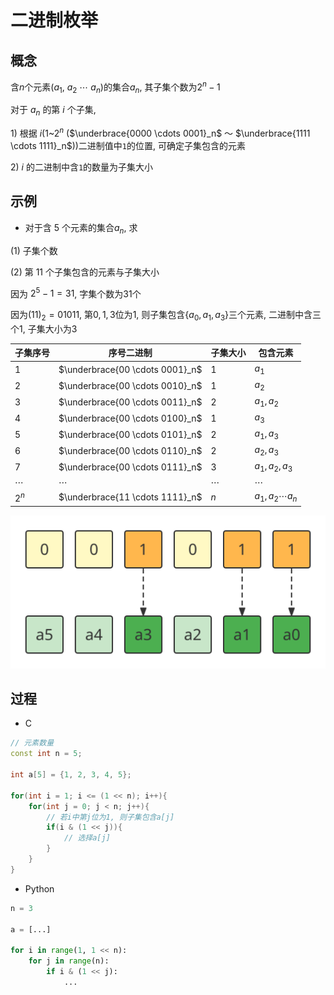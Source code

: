 <!--
 * @Description: 
 * @Version: 1.0
 * @Author: dmjcb
 * @Email:  
 * @Date: 2021-11-17 21:51:00
 * @LastEditors: dmjcb
 * @LastEditTime: 2023-03-17 23:53:08
-->

# 二进制枚举

## 概念

含$n$个元素($a_1$, $a_2$ $\cdots$ $a_n$)的集合$a_n$, 其子集个数为$2^n - 1$

对于 $a_n$ 的第 $i$ 个子集, 

$1$) 根据 $i$($1$~$2^n$ ($\underbrace{0000 \cdots 0001}_n$ ～ $\underbrace{1111 \cdots 1111}_n$))二进制值中`1`的位置, 可确定子集包含的元素

$2$) $i$ 的二进制中含`1`的数量为子集大小

## 示例

- 对于含 $5$ 个元素的集合$a_n$, 求

$(1)$ 子集个数

$(2)$ 第 $11$ 个子集包含的元素与子集大小

因为 $2^5 - 1 = 31$, 字集个数为31个

因为$(11)_2 =  01011$, 第$0, 1, 3$位为$1$, 则子集包含{$a_0, a_1, a_3$}三个元素, 二进制中含三个1, 子集大小为$3$

| 子集序号 | 序号二进制                      | 子集大小 | 包含元素              |
| -------- | ------------------------------- | -------- | --------------------- |
| $1$      | $\underbrace{00 \cdots 0001}_n$ | $1$      | $a_1$                 |
| $2$      | $\underbrace{00 \cdots 0010}_n$ | $1$      | $a_2$                 |
| $3$      | $\underbrace{00 \cdots 0011}_n$ | $2$      | $a_1, a_2$            |
| $4$      | $\underbrace{00 \cdots 0100}_n$ | $1$      | $a_3$                 |
| $5$      | $\underbrace{00 \cdots 0101}_n$ | $2$      | $a_1, a_3$            |
| $6$      | $\underbrace{00 \cdots 0110}_n$ | $2$      | $a_2, a_3$            |
| $7$      | $\underbrace{00 \cdots 0111}_n$ | $3$      | $a_1, a_2, a_3$       |
| $\cdots$ | $\cdots$                        | $\cdots$ | $\cdots$              |
| $2^n$    | $\underbrace{11 \cdots 1111}_n$ | $n$      | $a_1, a_2 \cdots a_n$ |


![](https://raw.githubusercontent.com/dmjcb/SelfImgur/main/2022-4-3-2315.svg)

## 过程

- C

```c++
// 元素数量
const int n = 5;

int a[5] = {1, 2, 3, 4, 5};

for(int i = 1; i <= (1 << n); i++){
    for(int j = 0; j < n; j++){
        // 若i中第j位为1, 则子集包含a[j]
        if(i & (1 << j)){
            // 选择a[j]
        }
    }
}
```

- Python

```py
n = 3

a = [...]

for i in range(1, 1 << n):
    for j in range(n):
        if i & (1 << j):
            ...
```
